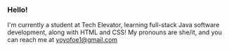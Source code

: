 ### Hello!

I'm currently a student at Tech Elevator, learning full-stack Java software development, along with HTML and CSS!
My pronouns are she/it, and you can reach me at yoyofoe1@gmail.com

<!--
**RiskofSnow/RiskofSnow** is a ✨ _special_ ✨ repository because its `README.md` (this file) appears on your GitHub profile.

Here are some ideas to get you started:

- 🔭 I’m currently working on ...
- 🌱 I’m currently learning ...
- 👯 I’m looking to collaborate on ...
- 🤔 I’m looking for help with ...
- 💬 Ask me about ...
- 📫 How to reach me: ...
- 😄 Pronouns: ...
- ⚡ Fun fact: ...
-->
